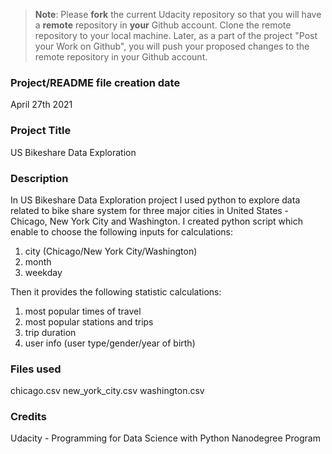 >**Note**: Please **fork** the current Udacity repository so that you will have a **remote** repository in **your** Github account. Clone the remote repository to your local machine. Later, as a part of the project "Post your Work on Github", you will push your proposed changes to the remote repository in your Github account.

### Project/README file creation date
April 27th 2021


### Project Title
US Bikeshare Data Exploration

### Description
In US Bikeshare Data Exploration project I used python to explore data related to bike share system for three major cities in United States - Chicago, New York City and Washington.
I created python script which enable to choose the following inputs for calculations:
1) city (Chicago/New York City/Washington)
2) month
3) weekday

Then it provides the following statistic calculations:
1) most popular times of travel
2) most popular stations and trips
3) trip duration
4) user info (user type/gender/year of birth)

### Files used
chicago.csv
new_york_city.csv
washington.csv

### Credits
Udacity - Programming for Data Science with Python Nanodegree Program
